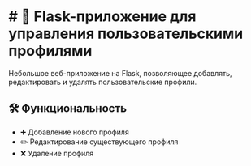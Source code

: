 # # 👤 Flask-приложение для управления пользовательскими профилями

Небольшое веб-приложение на Flask, позволяющее добавлять, редактировать и удалять пользовательские профили. 

## 🛠 Функциональность

- ➕ Добавление нового профиля
- ✏️ Редактирование существующего профиля
- ❌ Удаление профиля

